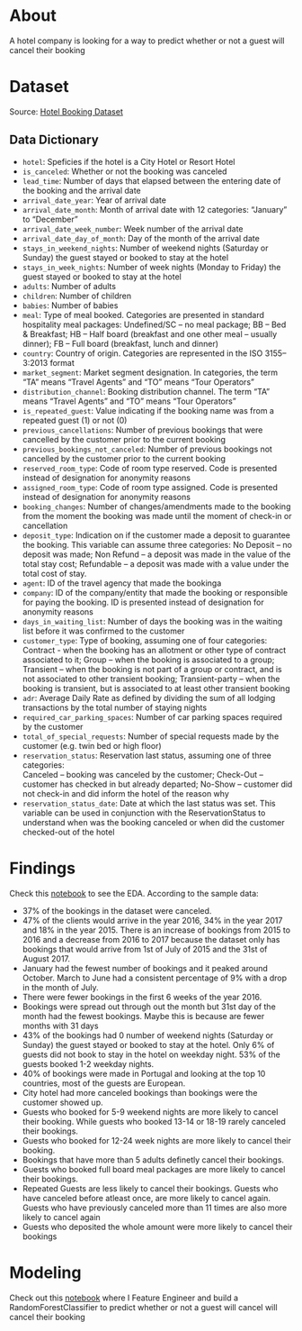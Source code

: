 # About

A hotel company is looking for a way to predict whether or not a guest will cancel their booking

# Dataset

Source: [Hotel Booking Dataset](https://www.sciencedirect.com/science/article/pii/S2352340918315191#s0005)

## Data Dictionary
- `hotel`: Speficies if the hotel is a City Hotel or Resort Hotel
- `is_canceled`: Whether or not the booking was canceled
- `lead_time`: Number of days that elapsed between the entering date of the booking and the arrival date
- `arrival_date_year`: Year of arrival date
- `arrival_date_month`: Month of arrival date with 12 categories: “January” to “December”
- `arrival_date_week_number`: Week number of the arrival date
- `arrival_date_day_of_month`: Day of the month of the arrival date
- `stays_in_weekend_nights`: Number of weekend nights (Saturday or Sunday) the guest stayed or booked to stay at the hotel
- `stays_in_week_nights`: Number of week nights (Monday to Friday) the guest stayed or booked to stay at the hotel
- `adults`: Number of adults
- `children`: Number of children
- `babies`: Number of babies
- `meal`: Type of meal booked. Categories are presented in standard hospitality meal packages:
Undefined/SC – no meal package;
BB – Bed & Breakfast;
HB – Half board (breakfast and one other meal – usually dinner);
FB – Full board (breakfast, lunch and dinner)
- `country`: Country of origin. Categories are represented in the ISO 3155–3:2013 format
- `market_segment`: Market segment designation. In categories, the term “TA” means “Travel Agents” and “TO” means “Tour Operators”
- `distribution_channel`: Booking distribution channel. The term “TA” means “Travel Agents” and “TO” means “Tour Operators”
- `is_repeated_guest`: Value indicating if the booking name was from a repeated guest (1) or not (0)
- `previous_cancellations`: Number of previous bookings that were cancelled by the customer prior to the current booking
- `previous_bookings_not_canceled`: Number of previous bookings not cancelled by the customer prior to the current booking
- `reserved_room_type`: Code of room type reserved. Code is presented instead of designation for anonymity reasons
- `assigned_room_type`: Code of room type assigned. Code is presented instead of designation for anonymity reasons
- `booking_changes`: Number of changes/amendments made to the booking from the moment the booking was made until the moment of check-in or cancellation
- `deposit_type`: Indication on if the customer made a deposit to guarantee the booking. This variable can assume three categories:
No Deposit – no deposit was made;
Non Refund – a deposit was made in the value of the total stay cost;
Refundable – a deposit was made with a value under the total cost of stay.
- `agent`: ID of the travel agency that made the bookinga
- `company`: ID of the company/entity that made the booking or responsible for paying the booking. ID is presented instead of designation for anonymity reasons
- `days_in_waiting_list`: Number of days the booking was in the waiting list before it was confirmed to the customer
- `customer_type`: Type of booking, assuming one of four categories:
Contract - when the booking has an allotment or other type of contract associated to it;
Group – when the booking is associated to a group;
Transient – when the booking is not part of a group or contract, and is not associated to other transient booking;
Transient-party – when the booking is transient, but is associated to at least other transient booking
- `adr`: 	Average Daily Rate as defined by dividing the sum of all lodging transactions by the total number of staying nights
- `required_car_parking_spaces`: Number of car parking spaces required by the customer
- `total_of_special_requests`: Number of special requests made by the customer (e.g. twin bed or high floor)
- `reservation_status`: Reservation last status, assuming one of three categories:	
Canceled – booking was canceled by the customer;
Check-Out – customer has checked in but already departed;
No-Show – customer did not check-in and did inform the hotel of the reason why
- `reservation_status_date`: Date at which the last status was set. This variable can be used in conjunction with the ReservationStatus to understand when was the booking canceled or when did the customer checked-out of the hotel


# Findings
Check this [notebook](eda.ipynb) to see the EDA. According to the sample data:
- 37% of the bookings in the dataset were canceled.
- 47% of the clients would arrive in the year 2016, 34% in the year 2017 and 18% in the year 2015. There is an increase of bookings from 2015 to 2016 and a decrease from 2016 to 2017 because the dataset only has bookings that would arrive from 1st of July of 2015 and the 31st of August 2017. 
- January had the fewest number of bookings and it peaked around October. March to June had a consistent percentage of 9% with a drop in the month of July.
- There were fewer bookings in the first 6 weeks of the year 2016.
- Bookings were spread out through out the month but 31st day of the month had the fewest bookings. Maybe this is because are fewer months with 31 days
- 43% of the bookings had 0 number of weekend nights (Saturday or Sunday) the guest stayed or booked to stay at the hotel. Only 6% of guests did not book to stay in the hotel on weekday night. 53% of the guests booked 1-2 weekday nights.
- 40% of bookings were made in Portugal and looking at the top 10 countries, most of the guests are European.
- City hotel had more canceled bookings than bookings were the customer showed up.
- Guests who booked for 5-9 weekend nights are more likely to cancel their booking. While guests who booked 13-14 or 18-19 rarely canceled their bookings.
- Guests who booked for 12-24 week nights are more likely to cancel their booking. 
- Bookings that have more than 5 adults definetly cancel their bookings.
- Guests who booked full board meal packages are more likely to cancel their bookings.
- Repeated Guests are less likely to cancel their bookings. Guests who have canceled before atleast once, are more likely to cancel again. Guests who have previously canceled more than 11 times are also more likely to cancel again
- Guests who deposited the whole amount were more likely to cancel their bookings

# Modeling
Check out this [notebook](feature_engineering.ipynb) where I Feature Engineer and  build a RandomForestClassifier to predict whether or not a guest will cancel will cancel their booking